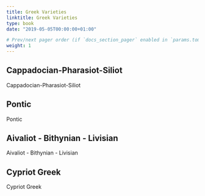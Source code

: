 ```yaml
---
title: Greek Varieties
linktitle: Greek Varieties
type: book
date: "2019-05-05T00:00:00+01:00"

# Prev/next pager order (if `docs_section_pager` enabled in `params.toml`)
weight: 1
---
```


## Cappadocian-Pharasiot-Siliot

Cappadocian-Pharasiot-Siliot

## Pontic

Pontic

## Aivaliot - Bithynian - Livisian

Aivaliot - Bithynian - Livisian

## Cypriot Greek

Cypriot Greek
